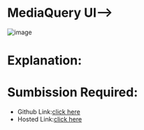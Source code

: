# MediaQuery UI-->
![image](https://github.com/namishagurunani/MediaQuery/assets/126158413/6e0d8876-5d00-4137-8d87-62a854fd8e17)
# Explanation:

# Sumbission Required:
- Github Link:[click here](https://github.com/namishagurunani/MediaQuery)
- Hosted Link:[click here](https://namishagurunani.github.io/MediaQuery/)

